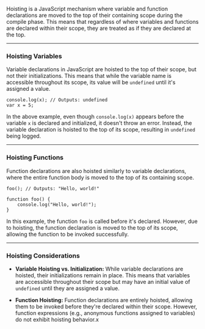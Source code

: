 Hoisting is a JavaScript mechanism where variable and function declarations are moved to the top of their containing scope during the compile phase. This means that regardless of where variables and functions are declared within their scope, they are treated as if they are declared at the top.

---
### Hoisting Variables

Variable declarations in JavaScript are hoisted to the top of their scope, but not their initializations. This means that while the variable name is accessible throughout its scope, its value will be `undefined` until it's assigned a value.

```
console.log(x); // Outputs: undefined
var x = 5;
```

In the above example, even though `console.log(x)` appears before the variable `x` is declared and initialized, it doesn't throw an error. Instead, the variable declaration is hoisted to the top of its scope, resulting in `undefined` being logged.

---
### Hoisting Functions

Function declarations are also hoisted similarly to variable declarations, where the entire function body is moved to the top of its containing scope.

```
foo(); // Outputs: "Hello, world!"

function foo() {
    console.log("Hello, world!");
}
```

In this example, the function `foo` is called before it's declared. However, due to hoisting, the function declaration is moved to the top of its scope, allowing the function to be invoked successfully.

---
### Hoisting Considerations

- **Variable Hoisting vs. Initialization:** While variable declarations are hoisted, their initializations remain in place. This means that variables are accessible throughout their scope but may have an initial value of `undefined` until they are assigned a value.
    
- **Function Hoisting:** Function declarations are entirely hoisted, allowing them to be invoked before they're declared within their scope. However, function expressions (e.g., anonymous functions assigned to variables) do not exhibit hoisting behavior.x